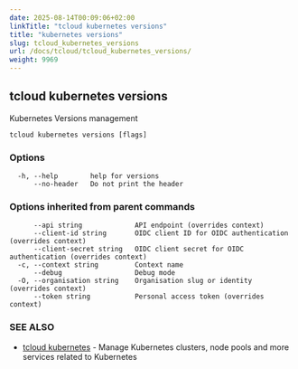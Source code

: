 ```yaml
---
date: 2025-08-14T00:09:06+02:00
linkTitle: "tcloud kubernetes versions"
title: "kubernetes versions"
slug: tcloud_kubernetes_versions
url: /docs/tcloud/tcloud_kubernetes_versions/
weight: 9969
---
```

## tcloud kubernetes versions

Kubernetes Versions management

```
tcloud kubernetes versions [flags]
```

### Options

```
  -h, --help        help for versions
      --no-header   Do not print the header
```

### Options inherited from parent commands

```
      --api string             API endpoint (overrides context)
      --client-id string       OIDC client ID for OIDC authentication (overrides context)
      --client-secret string   OIDC client secret for OIDC authentication (overrides context)
  -c, --context string         Context name
      --debug                  Debug mode
  -O, --organisation string    Organisation slug or identity (overrides context)
      --token string           Personal access token (overrides context)
```

### SEE ALSO

* [tcloud kubernetes](/docs/tcloud/tcloud_kubernetes/)	 - Manage Kubernetes clusters, node pools and more services related to Kubernetes

